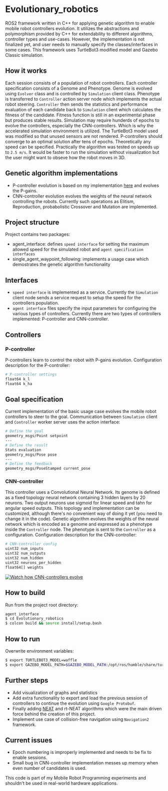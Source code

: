 # Evolutionary_robotics

ROS2 framework written in C++ for applying genetic algorithm to enable mobile robot controllers evolution.
It utilizes the abstractions and polymorphism provided by C++ for extendability to different algorithms, controller types and use-cases. 
However, the implementation is not finalized yet, and user needs to manually specify the classes/interfaces in some cases.
This framework uses TurtleBot3 modified model and Gazebo Classic simulation.

## How it works
Each session consists of a population of robot controllers. Each controller specification consists of a Genome and Phenotype. Genome is evolved using `Evolver` class and is controlled by `Simulation` client class. Phenotype is transferred to `Controller` action server node which implements the actual robot steering. `Controller` then sends the statistics and performance evaluation of each candidate back to `Simulation` client which calculates the fitness of the candidate.
Fitness function is still in an experimental phase but produces stable results.
Simulation may require hunderds of epochs to evolve the controllers, especially the CNN-controllers. Which is why the accelerated simulation environment is utilized. The TurtleBot3 model used was modified so that unused sensors are not rendered.
P-controllers should converge to an optimal solution after tens of epochs. Theoretically any speed can be specified. Practically the algorithm was tested on speeds up to `2.5 m/s`.
It would be faster to run the simulation without visualization but the user might want to obseve how the robot moves in 3D.

## Genetic algorithm implementations
* P-controller evolution is based on my implementation [here](https://github.com/Incomprehensible/Mobile_robot_programming) and evolves the P-gains.
* CNN-controller evolution evolves the weights of the neural network controlling the robots.
Currently such operations as Elitism, Reproduction, probabolistic Crossover and Mutation are implemented.

## Project structure
Project contains two packages:
* agent_interface: defines `speed interface` for setting the maximum allowed speed for the simulated robot and `agent specification interfaces`
* single_agent_waypoint_following: implements a usage case which demostrates the genetic algorithm functionality

## Interfaces
* `speed interface` is implemented as a service. Currently the `Simulation` client node sends a service request to setup the speed for the controllers population.
* `agent interface` files specify the input parameters for configuring the various types of controllers. Currently there are two types of controllers implemented: P-controller and CNN-controller.

## Controllers
### P-controller
P-controllers learn to control the robot with P-gains evolution.
Configuration description for the P-controller:
```zsh
# P-controller settings
float64 k_l
float64 k_ha
```

## Goal specification
Current implementation of the basic usage case evolves the mobile robot controllers to steer to the goal.
Communication between `Simulation` client and `Controller` worker server uses the action interface:
```zsh
# Define the goal
geometry_msgs/Point setpoint
---
# Define the result
Stats evaluation
geometry_msgs/Pose pose 
---
# Define the feedback
geometry_msgs/PoseStamped current_pose
```

### CNN-controller
This controller uses a Convolutional Neural Network. Its genome is defined as a fixed topology neural network containing 3 hidden layers by 20 neurons. Two output neurons use sigmoid for linear speed and tahn for angular speed outputs. This topology and implementation can be customized, although there's no convenient way of doing it yet (you need to change it in the code).
Genetic algorithm evolves the weights of the neural network which is encoded as a genome and expressed as a phenotype inside the `Controller` node. The phenotype is sent to the `Controller` as a configuration.
Configuration description for the CNN-controller:
```zsh
# CNN-controller config
uint32 num_inputs
uint32 num_outputs
uint32 num_hidden
uint32 neurons_per_hidden
float64[] weights
```

[![Watch how CNN-controllers evolve]()](https://youtu.be/TGR7oGfYvO4)

## How to build
Run from the project root directory:
```zsh
agent_interface
$ cd Evolutionary_robotics
$ colcon build && source install/setup.bash
```

## How to run
Overwrite environment variables:
```zsh
$ export TURTLEBOT3_MODEL=waffle
$ export GAZEBO_MODEL_PATH=$GAZEBO_MODEL_PATH:/opt/ros/humble/share/turtlebot3_gazebo/model
```

## Further steps
* Add visualization of graphs and statistics
* Add extra functionality to export and load the previous session of controllers to continue the evolution using `Google Protobuf`.
* Finally adding [NEAT](https://en.wikipedia.org/wiki/Neuroevolution_of_augmenting_topologies) and rt-NEAT algorithms which were the main driven force behind the creation of this project.
* Implement use case of collision-free navigation using `Navigation2` framework.

## Current issues
* Epoch numbering is improperly implemented and needs to be fix to enable sessions.
* Small bug in CNN-controller implementation messes up memory when even number of candidates is used.

This code is part of my Mobile Robot Programming experiments and shouldn't be used in real-world hardware applications.


